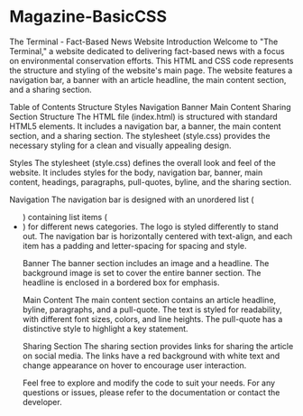 # Magazine-BasicCSS

The Terminal - Fact-Based News Website
Introduction
Welcome to "The Terminal," a website dedicated to delivering fact-based news with a focus on environmental conservation efforts. This HTML and CSS code represents the structure and styling of the website's main page. The website features a navigation bar, a banner with an article headline, the main content section, and a sharing section.

Table of Contents
Structure
Styles
Navigation
Banner
Main Content
Sharing Section
Structure <a name="structure"></a>
The HTML file (index.html) is structured with standard HTML5 elements. It includes a navigation bar, a banner, the main content section, and a sharing section. The stylesheet (style.css) provides the necessary styling for a clean and visually appealing design.

Styles <a name="styles"></a>
The stylesheet (style.css) defines the overall look and feel of the website. It includes styles for the body, navigation bar, banner, main content, headings, paragraphs, pull-quotes, byline, and the sharing section.

Navigation <a name="navigation"></a>
The navigation bar is designed with an unordered list (<ul>) containing list items (<li>) for different news categories. The logo is styled differently to stand out. The navigation bar is horizontally centered with text-align, and each item has a padding and letter-spacing for spacing and style.

Banner <a name="banner"></a>
The banner section includes an image and a headline. The background image is set to cover the entire banner section. The headline is enclosed in a bordered box for emphasis.

Main Content <a name="main-content"></a>
The main content section contains an article headline, byline, paragraphs, and a pull-quote. The text is styled for readability, with different font sizes, colors, and line heights. The pull-quote has a distinctive style to highlight a key statement.

Sharing Section <a name="sharing-section"></a>
The sharing section provides links for sharing the article on social media. The links have a red background with white text and change appearance on hover to encourage user interaction.

Feel free to explore and modify the code to suit your needs. For any questions or issues, please refer to the documentation or contact the developer.
